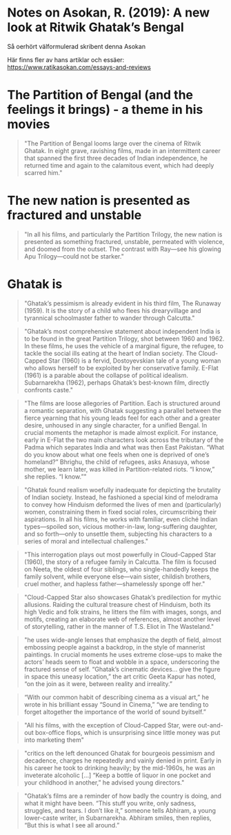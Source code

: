 # Notes on Asokan, R. (2019): A new look at Ritwik Ghatak’s Bengal

Så oerhört välformulerad skribent denna Asokan

Här finns fler av hans artiklar och essäer:
<https://www.ratikasokan.com/essays-and-reviews>

# The Partition of Bengal (and the feelings it brings) - a theme in his movies
> "The Partition of Bengal looms large over the cinema of Ritwik Ghatak. In eight grave, ravishing films, made in an intermittent career that spanned the first three decades of Indian independence, he returned time and again to the calamitous event, which had deeply scarred him."

# The new nation is presented as fractured and unstable
> "In all his films, and particularly the Partition Trilogy, the new nation is presented as something fractured, unstable, permeated with violence, and doomed from the outset. The contrast with Ray—see his glowing Apu Trilogy—could not be starker."

# Ghatak is 
> "Ghatak’s pessimism is already evident in his third film, The Runaway (1959). It is the story of a child who flees his drearyvillage and tyrannical schoolmaster father to wander through Calcutta."

> "Ghatak’s most comprehensive statement about independent India is to be found in the great Partition Trilogy, shot between 1960 and 1962. In these films, he uses the vehicle of a marginal figure, the refugee, to tackle the social ills eating at the heart of Indian society. The Cloud-Capped Star (1960) is a fervid, Dostoyevskian tale of a young woman who allows herself to be exploited by her conservative family. E-Flat (1961) is a parable about the collapse of political idealism. Subarnarekha (1962), perhaps Ghatak’s best-known film, directly confronts caste."

> "The films are loose allegories of Partition. Each is structured around a romantic separation, with Ghatak suggesting a parallel between the fierce yearning that his young leads feel for each other and a greater desire, unhoused in any single character, for a unified Bengal. In crucial moments the metaphor is made almost explicit. For instance, early in E-Flat the two main characters look across the tributary of the Padma which separates India and what was then East Pakistan. “What do you know about what one feels when one is deprived of one’s homeland?” Bhrighu, the child of refugees, asks Anasuya, whose mother, we learn later, was killed in Partition-related riots. “I know,” she replies. “I know.”"

> "Ghatak found realism woefully inadequate for depicting the brutality of Indian society. Instead, he fashioned a special kind of melodrama to convey how Hinduism deformed the lives of men and (particularly) women, constraining them in fixed social roles, circumscribing their aspirations. In all his films, he works with familiar, even cliché Indian types—spoiled son, vicious mother-in-law, long-suffering daughter, and so forth—only to unsettle them, subjecting his characters to a series of moral and intellectual challenges."

> "This interrogation plays out most powerfully in Cloud-Capped Star (1960), the story of a refugee family in Calcutta. The film is focused on Neeta, the oldest of four siblings, who single-handedly keeps the family solvent, while everyone else—vain sister, childish brothers, cruel mother, and hapless father—shamelessly sponge off her."

> "Cloud-Capped Star also showcases Ghatak’s predilection for mythic allusions. Raiding the cultural treasure chest of Hinduism, both its high Vedic and folk strains, he litters the film with images, songs, and motifs, creating an elaborate web of references, almost another level of storytelling, rather in the manner of T.S. Eliot in The Wasteland."

> "he uses wide-angle lenses that emphasize the depth of field, almost embossing people against a backdrop, in the style of mannerist paintings. In crucial moments he uses extreme close-ups to make the actors’ heads seem to float and wobble in a space, underscoring the fractured sense of self. “Ghatak’s cinematic devices… give the figure in space this uneasy location,” the art critic Geeta Kapur has noted, “on the join as it were, between reality and irreality.”

> “With our common habit of describing cinema as a visual art,” he wrote in his brilliant essay “Sound in Cinema,” “we are tending to forget altogether the importance of the world of sound byitself.”

> "All his films, with the exception of Cloud-Capped Star, were out-and-out box-office flops, which is unsurprising since little money was put into marketing them"

> "critics on the left denounced Ghatak for bourgeois pessimism and decadence, charges he repeatedly and vainly denied in print. Early in his career he took to drinking heavily; by the mid-1960s, he was an inveterate alcoholic [...] “Keep a bottle of liquor in one pocket and your childhood in another,” he advised young directors."

> "Ghatak’s films are a reminder of how badly the country is doing, and what it might have been. “This stuff you write, only sadness, struggles, and tears. I don’t like it,” someone tells Abhiram, a young lower-caste writer, in Subarnarekha. Abhiram smiles, then replies, “But this is what I see all around.”
